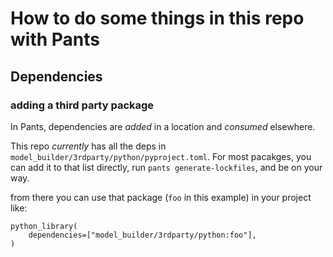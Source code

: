 

# How to do some things in this repo with Pants



## Dependencies

### adding a  third party package 

In Pants, dependencies are *added* in a location and *consumed* elsewhere.

This repo _currently_ has all the deps in `model_builder/3rdparty/python/pyproject.toml`. For most pacakges,
you can add it to that list directly, run `pants generate-lockfiles`, and be on your way. 

from there you can use that  package (`foo` in this example) in your project like:


```
python_library(
    dependencies=["model_builder/3rdparty/python:foo"],
)
```


